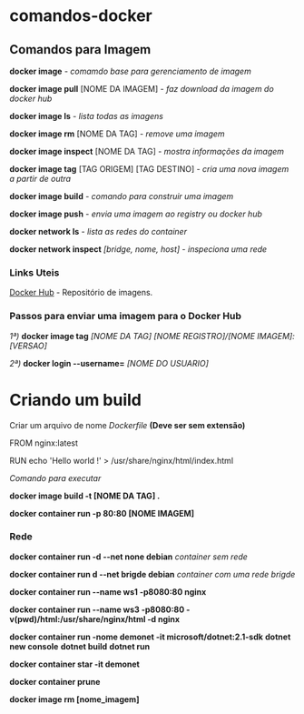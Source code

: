 # comandos-docker #

## Comandos para Imagem ##

 __docker image__ - _comamdo base para gerenciamento de imagem_
 
 __docker image pull__ [NOME DA IMAGEM] - _faz download da imagem do docker hub_

__docker image ls__ - _lista todas as imagens_

__docker image rm__ [NOME DA TAG] - _remove uma imagem_

__docker image inspect__ [NOME DA TAG] - _mostra informações da imagem_

__docker image tag__ [TAG ORIGEM] [TAG DESTINO] - _cria uma nova imagem a partir de outra_

__docker image build__ - _comando para construir uma imagem_

__docker image push__ - _envia uma imagem ao registry ou docker hub_

__docker network ls__ - _lista as redes do container_

__docker network inspect__ _[bridge, nome, host]_ - _inspeciona uma rede_

### Links Uteis ###

[Docker Hub](https://hub.docker.com/search/?type=image) - Repositório de imagens.

### Passos para enviar uma imagem para o Docker Hub ###

_1ª)_ __docker image tag__ _[NOME DA TAG]_  _[NOME REGISTRO]/[NOME IMAGEM]:[VERSAO]_

_2ª)_ __docker login --username=__ _[NOME DO USUARIO]_

# Criando um build #

Criar um arquivo de nome _Dockerfile_ __(Deve ser sem extensão)__

FROM nginx:latest

RUN echo 'Hello world !' > /usr/share/nginx/html/index.html
  
_Comando para executar_

__docker image build -t [NOME DA TAG] .__

__docker container run -p 80:80 [NOME IMAGEM]__

### Rede ###

__docker container run -d --net none debian__ _container sem rede_

__docker container run d --net brigde debian__ _container com uma rede brigde_

__docker container run --name ws1 -p8080:80 nginx__ 
<blockquote>
  <p></p>
</blockquote> 

__docker container run --name ws3 -p8080:80 -v(pwd)/html:/usr/share/nginx/html -d nginx__

<blockquote>
  <p></p>
</blockquote> 

__docker container run -nome demonet -it microsoft/dotnet:2.1-sdk__
__dotnet new console__
__dotnet build__
__dotnet run__

__docker container star -it demonet__
<blockquote>
  <p></p>
</blockquote>

__docker container prune__
<blockquote>
  <p></p>
</blockquote>

__docker image rm [nome_imagem]__





